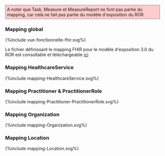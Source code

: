 <p style="background-color: #ffcccc; border:1px solid grey; padding: 5px; max-width: 790px;">
A noter que Task, Measure et MeasureReport ne font pas partie du mapping, car cela ne fait pas partie du modèle d'exposition du ROR
</p>

### Mapping global

<div>{%include vue-fonctionnelle-fhir.svg%}</div>

Le fichier définissant le mapping FHIR pour le modèle d'exposition 3.0 du ROR est consultable et téléchargeable [ici](mappingFHIR_ROR_ME3_2024_01_10.xlsx)


### Mapping HealthcareService

<div>{%include mapping-HealthcareService.svg%}</div>


### Mapping Practitioner & PractitionerRole

<div>{%include mapping-Practitioner-PractitionerRole.svg%}</div>


### Mapping Organization

<div>{%include mapping-Organization.svg%}</div>


### Mapping Location

<div>{%include mapping-Location.svg%}</div>